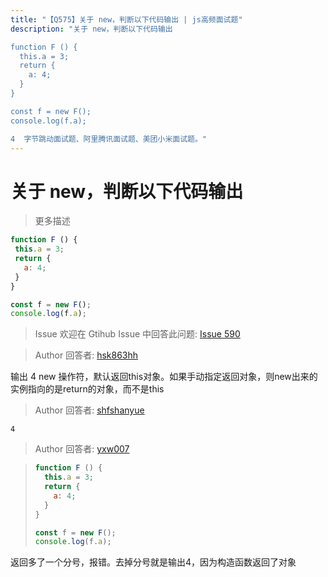 ```yaml
---
title: "【Q575】关于 new，判断以下代码输出 | js高频面试题"
description: "关于 new，判断以下代码输出

function F () {
  this.a = 3;
  return {
    a: 4;
  }
}

const f = new F();
console.log(f.a);

4  字节跳动面试题、阿里腾讯面试题、美团小米面试题。"
---
```


# 关于 new，判断以下代码输出

> 更多描述

```js
function F () {
 this.a = 3;
 return {
   a: 4;
 }
}

const f = new F();
console.log(f.a);
```

> Issue
> 欢迎在 Gtihub Issue 中回答此问题: [Issue 590](https://github.com/shfshanyue/Daily-Question/issues/590)

> Author
> 回答者: [hsk863hh](https://github.com/hsk863hh)

输出 4
new 操作符，默认返回this对象。如果手动指定返回对象，则new出来的实例指向的是return的对象，而不是this

> Author
> 回答者: [shfshanyue](https://github.com/shfshanyue)

`4`

> Author
> 回答者: [yxw007](https://github.com/yxw007)

> ```js
> function F () {
>   this.a = 3;
>   return {
>     a: 4;
>   }
> }
>
> const f = new F();
> console.log(f.a);
> ```

返回多了一个分号，报错。去掉分号就是输出4，因为构造函数返回了对象
